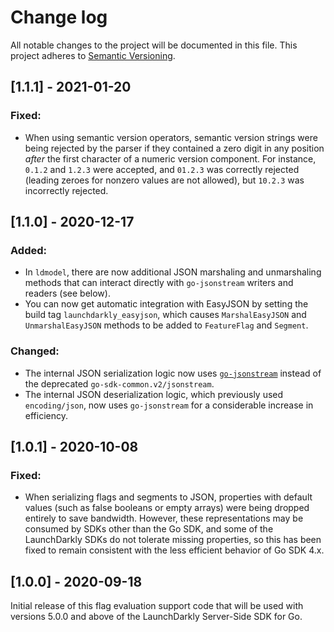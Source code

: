 # Change log

All notable changes to the project will be documented in this file. This project adheres to [Semantic Versioning](http://semver.org).

## [1.1.1] - 2021-01-20
### Fixed:
- When using semantic version operators, semantic version strings were being rejected by the parser if they contained a zero digit in any position _after_ the first character of a numeric version component. For instance, `0.1.2` and `1.2.3` were accepted, and `01.2.3` was correctly rejected (leading zeroes for nonzero values are not allowed), but `10.2.3` was incorrectly rejected.

## [1.1.0] - 2020-12-17
### Added:
- In `ldmodel`, there are now additional JSON marshaling and unmarshaling methods that can interact directly with `go-jsonstream` writers and readers (see below).
- You can now get automatic integration with EasyJSON by setting the build tag `launchdarkly_easyjson`, which causes `MarshalEasyJSON` and `UnmarshalEasyJSON` methods to be added to `FeatureFlag` and `Segment`.

### Changed:
- The internal JSON serialization logic now uses [`go-jsonstream`](https://github.com/launchdarkly/go-jsonstream) instead of the deprecated `go-sdk-common.v2/jsonstream`.
- The internal JSON deserialization logic, which previously used `encoding/json`, now uses `go-jsonstream` for a considerable increase in efficiency.

## [1.0.1] - 2020-10-08
### Fixed:
- When serializing flags and segments to JSON, properties with default values (such as false booleans or empty arrays) were being dropped entirely to save bandwidth. However, these representations may be consumed by SDKs other than the Go SDK, and some of the LaunchDarkly SDKs do not tolerate missing properties, so this has been fixed to remain consistent with the less efficient behavior of Go SDK 4.x.

## [1.0.0] - 2020-09-18
Initial release of this flag evaluation support code that will be used with versions 5.0.0 and above of the LaunchDarkly Server-Side SDK for Go.
